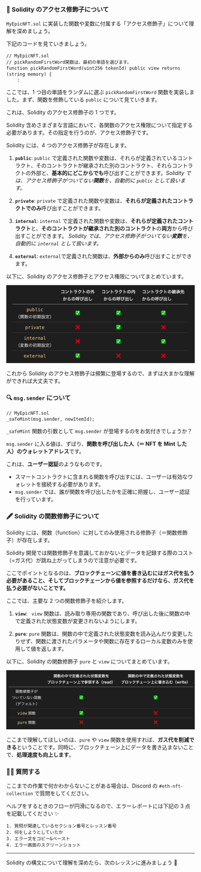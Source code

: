 ### 🎁 Solidity のアクセス修飾子について

`MyEpicNFT.sol` に実装した関数や変数に付属する「アクセス修飾子」について理解を深めましょう。

下記のコードを見ていきましょう。

```solidity
// MyEpicNFT.sol
// pickRandomFirstWord関数は、最初の単語を選びます。
function pickRandomFirstWord(uint256 tokenId) public view returns (string memory) {
	:
```

ここでは、1 つ目の単語をランダムに選ぶ `pickRandomFirstWord` 関数を実装しました。まず、関数を修飾している `public` について見ていきます。

これは、Solidity のアクセス修飾子の 1 つです。

Solidity 含めさまざまな言語において、各関数のアクセス権限について指定する必要があります。その指定を行うのが、アクセス修飾子です。

Solidity には、4 つのアクセス修飾子が存在します。

1. **`public`**: `public` で定義された関数や変数は、それらが定義されているコントラクト、そのコントラクトが継承された別のコントラクト、それらコントラクトの外部と、**基本的にどこからでも**呼び出すことができます。_Solidity では、アクセス修飾子がついてない**関数**を、自動的に `public` として扱います。_

2. **`private`**: `private` で定義された関数や変数は、**それらが定義されたコントラクトでのみ**呼び出すことができます。

3. **`internal`**: `internal` で定義された関数や変数は、**それらが定義されたコントラクト**と、**そのコントラクトが継承された別のコントラクト**の**両方**から呼び出すことができます。
   _Solidity では、アクセス修飾子がついてない**変数**を、自動的に `internal` として扱います。_

4. **`external`**: `external`で定義された関数は、**外部からのみ**呼び出すことができます。

以下に、Solidity のアクセス修飾子とアクセス権限についてまとめています。

![](/public/images/ETH-dApp/section-1/1_4_1.png)

これから Solidity のアクセス修飾子は頻繁に登場するので、まずは大まかな理解ができれば大丈夫です。

### 🔍 `msg.sender` について

```solidity
// MyEpicNFT.sol
_safeMint(msg.sender, newItemId);
```

`_safeMint` 関数の引数として `msg.sender` が登場するのをお気付きでしょうか？

`msg.sender` に入る値は、ずばり、**関数を呼び出した人（＝ NFT を Mint した人）のウォレットアドレス**です。

これは、**ユーザー認証**のようなものです。

- スマートコントラクトに含まれる関数を呼び出すには、ユーザーは有効なウォレットを接続する必要があります。
- `msg.sender` では、誰が関数を呼び出したかを正確に把握し、ユーザー認証を行っています。

### 🖋 Solidity の関数修飾子について

Solidity には、関数（function）に対してのみ使用される修飾子（＝関数修飾子）が存在します。

Solidity 開発では関数修飾子を意識しておかないとデータを記録する際のコスト（=ガス代）が跳ね上がってしまうので注意が必要です。

ここでポイントとなるのは、**ブロックチェーンに値を書き込むにはガス代を払う必要があること、そしてブロックチェーンから値を参照するだけなら、ガス代を払う必要がないことです。**

ここでは、主要な 2 つの関数修飾子を紹介します。

1. **`view`**: ` view` 関数は、読み取り専用の関数であり、呼び出した後に関数の中で定義された状態変数が変更されないようにします。

2. **`pure`**: `pure` 関数は、関数の中で定義された状態変数を読み込んだり変更したりせず、関数に渡されたパラメータや関数に存在するローカル変数のみを使用して値を返します。

以下に、Solidity の関数修飾子 `pure` と `view` についてまとめています。

![](/public/images/ETH-dApp/section-1/1_4_2.png)

ここまで理解してほしいのは、`pure` や `view` 関数を使用すれば、**ガス代を削減できる**ということです。同時に、ブロックチェーン上にデータを書き込まないことで、**処理速度も向上します**。

### 🙋‍♂️ 質問する

ここまでの作業で何かわからないことがある場合は、Discord の `#eth-nft-collection` で質問をしてください。

ヘルプをするときのフローが円滑になるので、エラーレポートには下記の 3 点を記載してください ✨

```
1. 質問が関連しているセクション番号とレッスン番号
2. 何をしようとしていたか
3. エラー文をコピー&ペースト
4. エラー画面のスクリーンショット
```

---

Solidity の構文について理解を深めたら、次のレッスンに進みましょう 🎉
